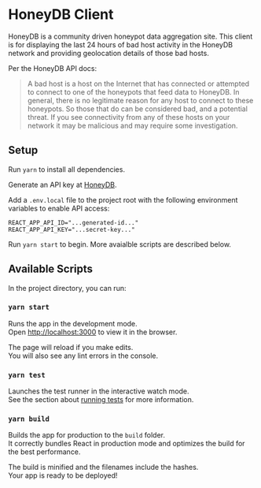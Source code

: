 # HoneyDB Client

HoneyDB is a community driven honeypot data aggregation site. This client is for displaying the last 24 hours of bad host activity in the HoneyDB network and providing geolocation details of those bad hosts.

Per the HoneyDB API docs:

> A bad host is a host on the Internet that has connected or attempted to connect to one of the honeypots that feed data to HoneyDB. In general, there is no legitimate reason for any host to connect to these honeypots. So those that do can be considered bad, and a potential threat. If you see connectivity from any of these hosts on your network it may be malicious and may require some investigation.

## Setup

Run `yarn` to install all dependencies.

Generate an API key at [HoneyDB](https://honeydb.io/login).

Add a `.env.local` file to the project root with the following environment variables to enable API access:

```
REACT_APP_API_ID="...generated-id..."
REACT_APP_API_KEY="...secret-key..."
```

Run `yarn start` to begin. More avaialble scripts are described below.

## Available Scripts

In the project directory, you can run:

### `yarn start`

Runs the app in the development mode.\
Open [http://localhost:3000](http://localhost:3000) to view it in the browser.

The page will reload if you make edits.\
You will also see any lint errors in the console.

### `yarn test`

Launches the test runner in the interactive watch mode.\
See the section about [running tests](https://facebook.github.io/create-react-app/docs/running-tests) for more information.

### `yarn build`

Builds the app for production to the `build` folder.\
It correctly bundles React in production mode and optimizes the build for the best performance.

The build is minified and the filenames include the hashes.\
Your app is ready to be deployed!
